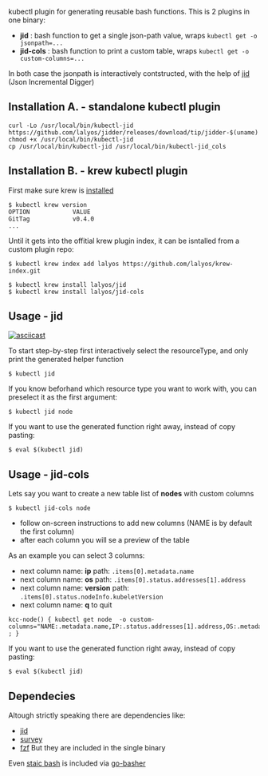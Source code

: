 
kubectl plugin for generating reusable bash functions.
This is 2 plugins in one binary:

- **jid** : bash function to get a single json-path value, wraps `kubectl get -o jsonpath=...`
- **jid-cols** : bash function to print a custom table, wraps `kubectl get -o custom-columns=...`

In both case the jsonpath is interactively contstructed, with the help of [jid](https://github.com/simeji/jid) (Json Incremental Digger)

## Installation A. - standalone kubectl plugin

```
curl -Lo /usr/local/bin/kubectl-jid https://github.com/lalyos/jidder/releases/download/tip/jidder-$(uname)
chmod +x /usr/local/bin/kubectl-jid
cp /usr/local/bin/kubectl-jid /usr/local/bin/kubectl-jid_cols
```

## Installation B. - krew kubectl plugin

First make sure krew is [installed](https://krew.sigs.k8s.io/docs/user-guide/setup/install/)
```
$ kubectl krew version
OPTION            VALUE
GitTag            v0.4.0
...
```

Until it gets into the offitial krew plugin index, it can be isntalled from a custom plugin repo:
```
$ kubectl krew index add lalyos https://github.com/lalyos/krew-index.git

$ kubectl krew install lalyos/jid
$ kubectl krew install lalyos/jid-cols
```

## Usage - jid

[![asciicast](https://asciinema.org/a/qF2XJuJjLzj95Cs3t3fxZSkuZ.svg)](https://asciinema.org/a/qF2XJuJjLzj95Cs3t3fxZSkuZ)

To start step-by-step first interactively select the resourceType,
and only print the generated helper function
```
$ kubectl jid
```

If you know beforhand which resource type you want to work with, you can preselect it as the first argument:
```
$ kubectl jid node
```

If you want to use the generated function right away, instead of copy pasting:
```
$ eval $(kubectl jid)
```

## Usage - jid-cols

Lets say you want to create a new table list of **nodes** with custom columns
```
$ kubectl jid-cols node
```

- follow on-screen instructions to add new columns (NAME is by default the first column)
- after each column you will se a preview of the table

As an example you can select 3 columns:
- next column name: **ip** path: `.items[0].metadata.name`
- next column name: **os** path: `.items[0].status.addresses[1].address`
- next column name: **version** path: `.items[0].status.nodeInfo.kubeletVersion`
- next column name: **q** to quit

```
kcc-node() { kubectl get node  -o custom-columns="NAME:.metadata.name,IP:.status.addresses[1].address,OS:.metadata.labels.kubernetes\.io/os,VERSION:.status.nodeInfo.kubeletVersion" ; }
```


If you want to use the generated function right away, instead of copy pasting:
```
$ eval $(kubectl jid)
```

## Dependecies

Altough strictly speaking there are dependencies like:
- [jid](https://github.com/simeji/jid)
- [survey](https://github.com/AlecAivazis/survey)
- [fzf](https://github.com/junegunn/fzf)
But they are included in the single binary

Even [staic bash](https://github.com/robxu9/bash-static) is included via [go-basher](https://github.com/progrium/go-basher)